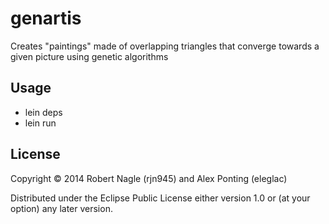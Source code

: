# genartis

Creates "paintings" made of overlapping triangles that converge towards a
given picture using genetic algorithms

## Usage

* lein deps
* lein run

## License

Copyright © 2014 Robert Nagle (rjn945) and Alex Ponting (eleglac)

Distributed under the Eclipse Public License either version 1.0 or (at
your option) any later version.
